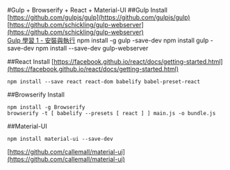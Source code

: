 #Gulp + Browserify + React + Material-UI
##Gulp Install	
[https://github.com/gulpjs/gulp](https://github.com/gulpjs/gulp)  
[https://github.com/schickling/gulp-webserver](https://github.com/schickling/gulp-webserver)  
[Gulp 學習 1 - 安裝與執行](http://www.oxxostudio.tw/articles/201503/gulp-install-webserver.html)
	npm install -g gulp -save-dev
	npm install gulp -save-dev
	npm install --save-dev gulp-webserver
	
	
##React Install
[https://facebook.github.io/react/docs/getting-started.html](https://facebook.github.io/react/docs/getting-started.html)  

	npm install --save react react-dom babelify babel-preset-react

##Browserify Install
	
	npm install -g Browserify	
	browserify -t [ babelify --presets [ react ] ] main.js -o bundle.js


##Material-UI

	npm install material-ui --save-dev
	
[https://github.com/callemall/material-ui](https://github.com/callemall/material-ui)